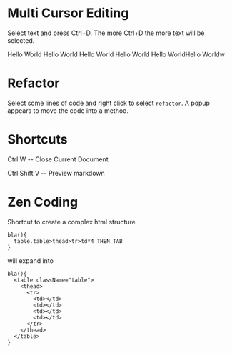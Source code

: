 # Multi Cursor Editing

Select text and press Ctrl+D. The more Ctrl+D the more text will be selected.

Hello World
Hello World
Hello World
Hello World
Hello WorldHello Worldw

# Refactor

Select some lines of code and right click to select `refactor`. A popup appears to move the code into a method.

# Shortcuts

Ctrl W -- Close Current Document

Ctrl Shift V -- Preview markdown

# Zen Coding

Shortcut to create a complex html structure

```
bla(){
  table.table>thead>tr>td*4 THEN TAB
}
```

will expand into

```
bla(){
  <table className="table">
    <thead>
      <tr>
        <td></td>
        <td></td>
        <td></td>
        <td></td>
      </tr>
    </thead>
  </table>
}

```
